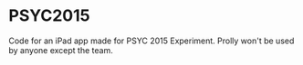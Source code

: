 # PSYC2015

Code for an iPad app made for PSYC 2015 Experiment. Prolly won't be used by anyone except the team. 
